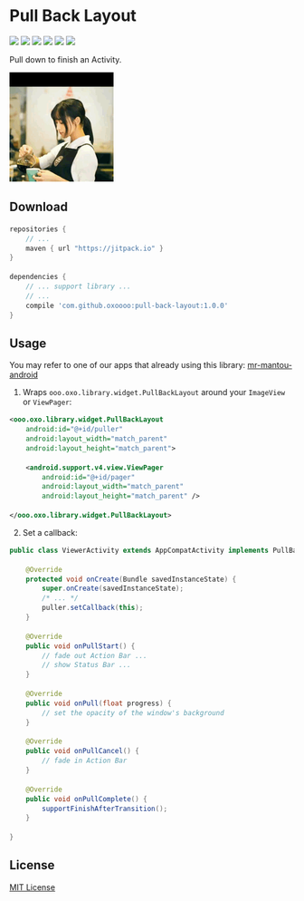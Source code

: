 Pull Back Layout
==========

[![](https://img.shields.io/github/tag/oxoooo/pull-back-layout.svg?style=flat-square)](https://jitpack.io/#oxoooo/pull-back-layout)
[![](https://img.shields.io/github/license/oxoooo/pull-back-layout.svg?style=flat-square)](LICENSE)
[![](https://img.shields.io/github/watchers/oxoooo/pull-back-layout.svg?style=flat-square)](https://github.com/oxoooo/pull-back-layout/watchers)
[![](https://img.shields.io/github/stars/oxoooo/pull-back-layout.svg?style=flat-square)](https://github.com/oxoooo/pull-back-layout/stargazers)
[![](https://img.shields.io/github/forks/oxoooo/pull-back-layout.svg?style=flat-square)](https://github.com/oxoooo/pull-back-layoutt/network)
[![](https://img.shields.io/github/issues/oxoooo/pull-back-layout.svg?style=flat-square)](https://github.com/oxoooo/pull-back-layout/issues)

Pull down to finish an Activity.

![](screenshot.gif)

## Download

```gradle
repositories {
    // ...
    maven { url "https://jitpack.io" }
}

dependencies {
    // ... support library ...
    // ...
    compile 'com.github.oxoooo:pull-back-layout:1.0.0'
}
```

## Usage

You may refer to one of our apps that already using this library: [mr-mantou-android](https://github.com/oxoooo/mr-mantou-android/blob/abc2b660b3c0e6ed5c6fe5fb962e7df19ab9d8a4/app/src/main/java/ooo/oxo/mr/ViewerActivity.java#L170)

1. Wraps `ooo.oxo.library.widget.PullBackLayout` around your `ImageView` or `ViewPager`:

  ```xml
  <ooo.oxo.library.widget.PullBackLayout
      android:id="@+id/puller"
      android:layout_width="match_parent"
      android:layout_height="match_parent">

      <android.support.v4.view.ViewPager
          android:id="@+id/pager"
          android:layout_width="match_parent"
          android:layout_height="match_parent" />

  </ooo.oxo.library.widget.PullBackLayout>
  ```

2. Set a callback:

  ```java
  public class ViewerActivity extends AppCompatActivity implements PullBackLayout.Callback {

      @Override
      protected void onCreate(Bundle savedInstanceState) {
          super.onCreate(savedInstanceState);
          /* ... */
          puller.setCallback(this);
      }

      @Override
      public void onPullStart() {
          // fade out Action Bar ...
          // show Status Bar ...
      }

      @Override
      public void onPull(float progress) {
          // set the opacity of the window's background
      }

      @Override
      public void onPullCancel() {
          // fade in Action Bar
      }

      @Override
      public void onPullComplete() {
          supportFinishAfterTransition();
      }

  }
  ```

## License

[MIT License](LICENSE)
